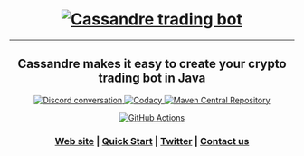 <h1 align="center">
    <a href="https://trading-bot.cassandre.tech">
        <img    src="https://trading-bot.cassandre.tech/assets/images/logo/cassandre-trading-bot-full-medium.png"
                alt="Cassandre trading bot"/>
    </a>
</h1>

<hr>

<h2 align="center">Cassandre makes it easy to create your crypto trading bot in Java</h2>

<p align="center">
    <a href="https://discord.gg/sv3VXuTgFS">
        <img    src="https://img.shields.io/discord/796141274171310110.svg?logo=discord&label=Discord"
                alt="Discord conversation" />
    </a>
    <a href="https://www.codacy.com/gh/cassandre-tech/cassandre-trading-bot?utm_source=github.com&amp;utm_medium=referral&amp;utm_content=cassandre-tech/cassandre-trading-bot&amp;utm_campaign=Badge_Grade">
        <img    src="https://api.codacy.com/project/badge/Grade/f26dc41008a64bb18dcd404b46b69fc8"
                alt="Codacy" />
    </a>
    <a href="https://search.maven.org/search?q=g:tech.cassandre.trading.bot">
        <img    src="https://img.shields.io/maven-central/v/tech.cassandre.trading.bot/cassandre-trading-bot-project.svg?label=Maven%20Central"
                alt="Maven Central Repository" />
    </a>
</p>

<p align="center">
    <a href="https://github.com/cassandre-tech/cassandre-trading-bot/actions">
        <img    src="https://github.com/cassandre-tech/cassandre-trading-bot/workflows/Continuous%20integration/badge.svg"
                alt="GitHub Actions" />
    </a>
</p>

<h3 align="center">
    <a href="https://trading-bot.cassandre.tech/">Web site</a> |
    <a href="https://trading-bot.cassandre.tech/learn/quickstart">Quick Start</a> | 
    <a href="https://twitter.com/cassandretech">Twitter</a> | 
    <a href="mailto:contact@cassandre.tech">Contact us</a>
</h3>
